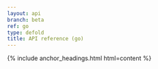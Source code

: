 ```yaml
---
layout: api
branch: beta
ref: go
type: defold
title: API reference (go)
---
```

{% include anchor_headings.html html=content %}